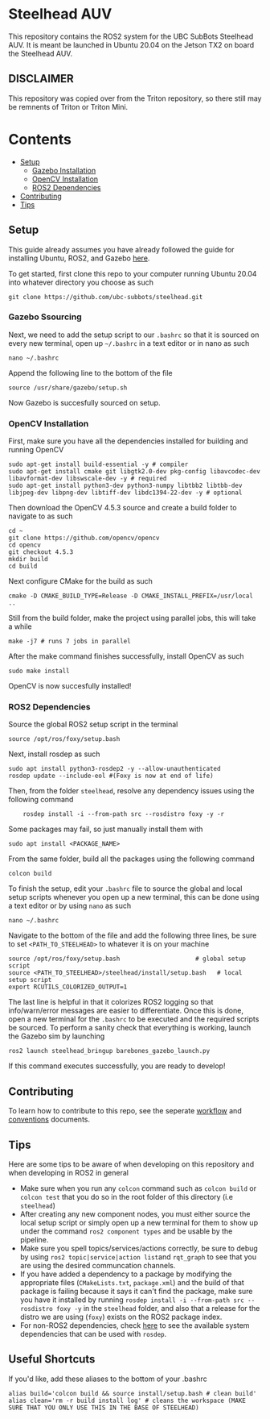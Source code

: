 # Steelhead AUV

This repository contains the ROS2 system for the UBC SubBots Steelhead AUV. It is meant be launched in Ubuntu 20.04 on the Jetson TX2 on board the Steelhead AUV.

## DISCLAIMER

This repository was copied over from the Triton repository, so there still may be remnents of Triton or Triton Mini.

# Contents

- [Setup](#setup)
    - [Gazebo Installation](#gazebo-installation)
    - [OpenCV Installation](#opencv-installation)
    - [ROS2 Dependencies](#ros2-dependencies)
- [Contributing](#contributing)
- [Tips](#tips)

## Setup
This guide already assumes you have already followed the guide for installing Ubuntu, ROS2, and Gazebo [here](https://github.com/ubc-subbots/software-start-here).

To get started, first clone this repo to your computer running Ubuntu 20.04 into whatever directory you choose as such

    git clone https://github.com/ubc-subbots/steelhead.git

### Gazebo Ssourcing
Next, we need to add the setup script to our `.bashrc` so that it is sourced on every new terminal, open up `~/.bashrc` in a text editor or in nano as such

    nano ~/.bashrc

Append the following line to the bottom of the file

    source /usr/share/gazebo/setup.sh

Now Gazebo is succesfully sourced on setup.

### OpenCV Installation
First, make sure you have all the dependencies installed for building and running OpenCV

    sudo apt-get install build-essential -y # compiler
    sudo apt-get install cmake git libgtk2.0-dev pkg-config libavcodec-dev libavformat-dev libswscale-dev -y # required
    sudo apt-get install python3-dev python3-numpy libtbb2 libtbb-dev libjpeg-dev libpng-dev libtiff-dev libdc1394-22-dev -y # optional

Then download the OpenCV 4.5.3 source and create a build folder to navigate to as such

    cd ~
    git clone https://github.com/opencv/opencv
    cd opencv
    git checkout 4.5.3
    mkdir build
    cd build

Next configure CMake for the build as such

    cmake -D CMAKE_BUILD_TYPE=Release -D CMAKE_INSTALL_PREFIX=/usr/local ..

Still from the build folder, make the project using parallel jobs, this will take a while

    make -j7 # runs 7 jobs in parallel

After the make command finishes successfully, install OpenCV as such

    sudo make install

OpenCV is now succesfully installed!

### ROS2 Dependencies
Source the global ROS2 setup script in the terminal

    source /opt/ros/foxy/setup.bash
  
Next, install rosdep as such
 
    sudo apt install python3-rosdep2 -y --allow-unauthenticated 
    rosdep update --include-eol #(Foxy is now at end of life)
  
Then, from the folder `steelhead`, resolve any dependency issues using the following command
 
        rosdep install -i --from-path src --rosdistro foxy -y -r
  
Some packages may fail, so just manually install them with 

    sudo apt install <PACKAGE_NAME>

From the same folder, build all the packages using the following command

    colcon build
  
To finish the setup, edit your `.bashrc` file to source the global and local setup scripts whenever you open up a new terminal, this can be done using a text editor or by using `nano` as such
 
    nano ~/.bashrc
    
Navigate to the bottom of the file and add the following three lines, be sure to set `<PATH_TO_STEELHEAD>` to whatever it is on your machine

    source /opt/ros/foxy/setup.bash                     # global setup script
    source <PATH_TO_STEELHEAD>/steelhead/install/setup.bash   # local setup script
    export RCUTILS_COLORIZED_OUTPUT=1
    
The last line is helpful in that it colorizes ROS2 logging so that info/warn/error messages are easier to differentiate. Once this is done, open a new terminal for the `.bashrc` to be executed and the required scripts be sourced. To perform a sanity check that everything is working, launch the Gazebo sim by launching

    ros2 launch steelhead_bringup barebones_gazebo_launch.py
   
If this command executes successfully, you are ready to develop!

## Contributing
To learn how to contribute to this repo, see the seperate [workflow](WORKFLOW.md) and [conventions](CONVENTIONS.md) documents.
    
## Tips
Here are some tips to be aware of when developing on this repository and when developing in ROS2 in general
- Make sure when you run any `colcon` command such as `colcon build` or `colcon test` that you do so in the root folder of this directory (i.e `steelhead`)
- After creating any new component nodes, you must either source the local setup script or simply open up a new terminal for them to show up under the command `ros2 component types` and be usable by the pipeline.
- Make sure you spell topics/services/actions correctly, be sure to debug by using `ros2 topic|service|action list`and `rqt_graph` to see that you are using the desired communcation channels.
- If you have added a dependency to a package by modifying the appropriate files (`CMakeLists.txt`, `package.xml`) and the build of that package is failing because it says it can't find the package, make sure you have it installed by running `rosdep install -i --from-path src --rosdistro foxy -y` in the `steelhead` folder, and also that a release for the distro we are using (`foxy`) exists on the ROS2 package index.
- For non-ROS2 dependencies, check [here](https://github.com/ros/rosdistro/tree/master/rosdep) to see the available system dependencies that can be used with `rosdep`.

## Useful Shortcuts
If you'd like, add these aliases to the bottom of your .bashrc

```
alias build='colcon build && source install/setup.bash # clean build'
alias clean='rm -r build install log' # cleans the workspace (MAKE SURE THAT YOU ONLY USE THIS IN THE BASE OF STEELHEAD)
```
